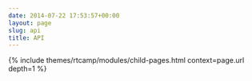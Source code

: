 ```yaml
---
date: 2014-07-22 17:53:57+00:00
layout: page
slug: api
title: API
---
```


{% include themes/rtcamp/modules/child-pages.html context=page.url depth=1 %}
